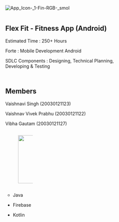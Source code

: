  ![App_Icon-_1-_Fin-RGB_-_smol](https://user-images.githubusercontent.com/67993582/149269229-0f10dba1-eb0b-4875-900d-aef2d71784a7.png) 
				<div id="2a9ec669-3456-4a59-8007-8026324615e3" style="width:75%" class="column">
					<h2 id="929eecc1-af7f-4737-88f9-1addde5786ad" class="">Flex Fit - Fitness App (Android)</h2>
					<p id="93ed1197-a051-4b76-b165-06a3959f90ff" class="">Estimated Time : 250+ Hours</p>
					<p id="55bfd51d-e761-4f2c-9ba8-429943c8607d" class="">Forte : Mobile Development Android</p>
					<p id="93ed1197-a051-4b76-b165-06a3959f90ff" class="">SDLC Components : Designing, Technical Planning, Developing &amp; Testing</p>
				</div>

<div id="3e1927f5-fb95-4783-aacd-02277abda632" style="width:75%" class="column">
					<h2 id="0151386d-1e1f-4f69-b2cd-0634a7e408ee" class="">Members</h2>
					<p id="0bf25d69-3340-478e-8532-cf5c4eeea47f" class="">Vaishnavi Singh (20030121123)</p>
					<p id="bac18cb5-5188-4109-9a41-3ab783b7ab95" class="">Vaishnav Vivek Prabhu (20030121122)</p>
					<p id="75dd5bf6-18c3-44a1-86cc-3bb614583549" class="">Vibha Gautam (20030121127)</p>
				</div>


<div id="faaaa989-7ec0-41db-8e5e-906b0140c4b0" class="column-list">
				<div id="6bb25e0e-c1aa-4719-a7c9-572fee9ffca5" style="width:25%" class="column">
					<figure id="f06323d0-b4bb-407e-b1c3-43a193b52850" class="image"><a
							href="Semester%204%20-%20Project%207a8383730ed44165bf17c44650e7e96e/Untitled%201.png"><img
								style="width:150px"
								src="Semester%204%20-%20Project%207a8383730ed44165bf17c44650e7e96e/Untitled%201.png" /></a>
					</figure>
				</div>
				<div id="94e3c311-7b3f-4e75-a3cc-a0eb0e905808" style="width:75%" class="column">
					<ul id="4457dee8-cafc-40a2-be9b-b2fda7cff1e5" class="block-color-blue_background bulleted-list">
						<li style="list-style-type:circle">Java</li>
					</ul>
					<ul id="a56bdfdb-8906-45b9-8f09-b84ddab220b1" class="block-color-yellow_background bulleted-list">
						<li style="list-style-type:disc">Firebase</li>
					</ul>
					<ul id="7103a15b-a144-4d9f-88f9-f3a970c0ffb3" class="block-color-purple_background bulleted-list">
						<li style="list-style-type:disc">Kotlin</li>
					</ul>
				</div>
			</div>
